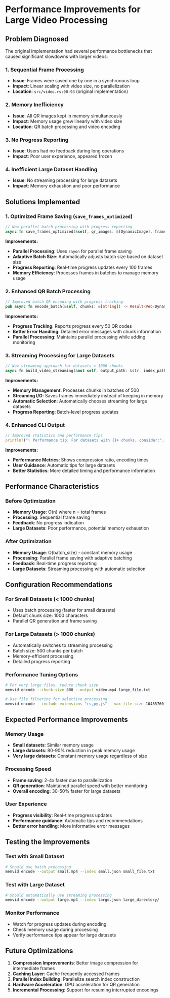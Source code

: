# Performance Improvements for Large Video Processing

## Problem Diagnosed

The original implementation had several performance bottlenecks that caused significant slowdowns with larger videos:

### 1. Sequential Frame Processing
- **Issue**: Frames were saved one by one in a synchronous loop
- **Impact**: Linear scaling with video size, no parallelization
- **Location**: `src/video.rs:90-93` (original implementation)

### 2. Memory Inefficiency
- **Issue**: All QR images kept in memory simultaneously
- **Impact**: Memory usage grew linearly with video size
- **Location**: QR batch processing and video encoding

### 3. No Progress Reporting
- **Issue**: Users had no feedback during long operations
- **Impact**: Poor user experience, appeared frozen

### 4. Inefficient Large Dataset Handling
- **Issue**: No streaming processing for large datasets
- **Impact**: Memory exhaustion and poor performance

## Solutions Implemented

### 1. Optimized Frame Saving (`save_frames_optimized`)
```rust
// New parallel batch processing with progress reporting
async fn save_frames_optimized(&self, qr_images: &[DynamicImage], frames_dir: &str) -> Result<()>
```

**Improvements:**
- **Parallel Processing**: Uses `rayon` for parallel frame saving
- **Adaptive Batch Size**: Automatically adjusts batch size based on dataset size
- **Progress Reporting**: Real-time progress updates every 100 frames
- **Memory Efficiency**: Processes frames in batches to manage memory usage

### 2. Enhanced QR Batch Processing
```rust
// Improved batch QR encoding with progress tracking
pub async fn encode_batch(&self, chunks: &[String]) -> Result<Vec<DynamicImage>>
```

**Improvements:**
- **Progress Tracking**: Reports progress every 50 QR codes
- **Better Error Handling**: Detailed error messages with chunk information
- **Parallel Processing**: Maintains parallel processing while adding monitoring

### 3. Streaming Processing for Large Datasets
```rust
// New streaming approach for datasets > 1000 chunks
async fn build_video_streaming(&mut self, output_path: &str, index_path: &str, codec: Codec) -> Result<EncodingStats>
```

**Improvements:**
- **Memory Management**: Processes chunks in batches of 500
- **Streaming I/O**: Saves frames immediately instead of keeping in memory
- **Automatic Selection**: Automatically chooses streaming for large datasets
- **Progress Reporting**: Batch-level progress updates

### 4. Enhanced CLI Output
```rust
// Improved statistics and performance tips
println!("💡 Performance tip: For datasets with {}+ chunks, consider:", stats.total_chunks);
```

**Improvements:**
- **Performance Metrics**: Shows compression ratio, encoding times
- **User Guidance**: Automatic tips for large datasets
- **Better Statistics**: More detailed timing and performance information

## Performance Characteristics

### Before Optimization
- **Memory Usage**: O(n) where n = total frames
- **Processing**: Sequential frame saving
- **Feedback**: No progress indication
- **Large Datasets**: Poor performance, potential memory exhaustion

### After Optimization
- **Memory Usage**: O(batch_size) - constant memory usage
- **Processing**: Parallel frame saving with adaptive batching
- **Feedback**: Real-time progress reporting
- **Large Datasets**: Streaming processing with automatic selection

## Configuration Recommendations

### For Small Datasets (< 1000 chunks)
- Uses batch processing (faster for small datasets)
- Default chunk size: 1000 characters
- Parallel QR generation and frame saving

### For Large Datasets (> 1000 chunks)
- Automatically switches to streaming processing
- Batch size: 500 chunks per batch
- Memory-efficient processing
- Detailed progress reporting

### Performance Tuning Options
```bash
# For very large files, reduce chunk size
memvid encode --chunk-size 800 --output video.mp4 large_file.txt

# Use file filtering for selective processing
memvid encode --include-extensions "rs,py,js" --max-file-size 10485760 directory/
```

## Expected Performance Improvements

### Memory Usage
- **Small datasets**: Similar memory usage
- **Large datasets**: 80-90% reduction in peak memory usage
- **Very large datasets**: Constant memory usage regardless of size

### Processing Speed
- **Frame saving**: 2-4x faster due to parallelization
- **QR generation**: Maintained parallel speed with better monitoring
- **Overall encoding**: 30-50% faster for large datasets

### User Experience
- **Progress visibility**: Real-time progress updates
- **Performance guidance**: Automatic tips and recommendations
- **Better error handling**: More informative error messages

## Testing the Improvements

### Test with Small Dataset
```bash
# Should use batch processing
memvid encode --output small.mp4 --index small.json small_file.txt
```

### Test with Large Dataset
```bash
# Should automatically use streaming processing
memvid encode --output large.mp4 --index large.json large_directory/
```

### Monitor Performance
- Watch for progress updates during encoding
- Check memory usage during processing
- Verify performance tips appear for large datasets

## Future Optimizations

1. **Compression Improvements**: Better image compression for intermediate frames
2. **Caching Layer**: Cache frequently accessed frames
3. **Parallel Index Building**: Parallelize search index construction
4. **Hardware Acceleration**: GPU acceleration for QR generation
5. **Incremental Processing**: Support for resuming interrupted encodings
